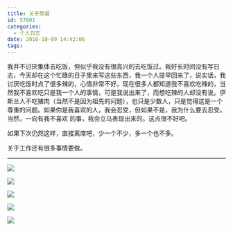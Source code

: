 ```yaml
---
title: 关于聚餐
id: 57001
categories:
  - 个人日志
date: 2010-10-09 14:42:06
tags:
---
```


我并不讨厌集体去吃饭，但似乎我没有很高兴的去吃饭过。我好长时间没有写日志，今天却在这个忙碌的日子里来写这些东西，我一个人提早回来了，说实话，我讨厌吃饭时点了很多辣的，心情非常不好。现在很多人都知道我不喜欢吃辣的，当然我不喜欢吃只是我一个人的事情，可是我说出来了，而想吃辣的人却没有说。伊斯兰人不吃猪肉（当然不是因为祖先的问题），也只是少数人，只是觉得这是一个尊重的问题。如果你是我喜欢的人，我会忍受，但如果不是，我为什么要去忍受。当然，一向有我不喜欢 的事，我会立马表现出来的。这点很不好吧。

如果下次仍然这样，直接离席吧，少一个不少，多一个也不多。

关于工作还有很多事情要做。

----

![](http://seoskys.appspot.com/upload/agdzZW9za3lzchILEgpVcGxvYWRGaWxlGJHFAww.jpg)

![](http://seoskys.appspot.com/upload/agdzZW9za3lzchILEgpVcGxvYWRGaWxlGPnMAww.jpg)

![](http://seoskys.appspot.com/upload/agdzZW9za3lzchILEgpVcGxvYWRGaWxlGOHUAww.jpg)

![](http://seoskys.appspot.com/upload/agdzZW9za3lzchILEgpVcGxvYWRGaWxlGMncAww.jpg)

![](http://seoskys.appspot.com/upload/agdzZW9za3lzchILEgpVcGxvYWRGaWxlGLHkAww.jpg)